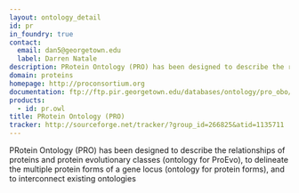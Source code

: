 ```yaml
---
layout: ontology_detail
id: pr
in_foundry: true
contact: 
  email: dan5@georgetown.edu
  label: Darren Natale
description: PRotein Ontology (PRO) has been designed to describe the relationships of proteins and protein evolutionary classes (ontology for ProEvo), to delineate the multiple protein forms of a gene locus (ontology for protein forms), and to interconnect existing ontologies
domain: proteins
homepage: http://proconsortium.org
documentation: ftp://ftp.pir.georgetown.edu/databases/ontology/pro_obo/pro_readme.txt
products: 
  - id: pr.owl
title: PRotein Ontology (PRO)
tracker: http://sourceforge.net/tracker/?group_id=266825&atid=1135711
---
```


PRotein Ontology (PRO) has been designed to describe the relationships of proteins and protein evolutionary classes (ontology for ProEvo), to delineate the multiple protein forms of a gene locus (ontology for protein forms), and to interconnect existing ontologies
